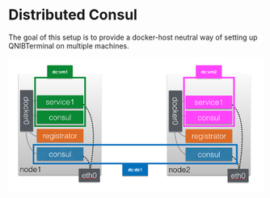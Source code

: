 # Distributed Consul

The goal of this setup is to provide a docker-host neutral way of setting up QNIBTerminal on multiple machines.

![](pics/overview.png)

